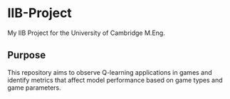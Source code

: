 # IIB-Project
My IIB Project for the University of Cambridge M.Eng.

## Purpose
This repository aims to observe Q-learning applications in games and identify metrics that affect model performance based on game types and game parameters.
